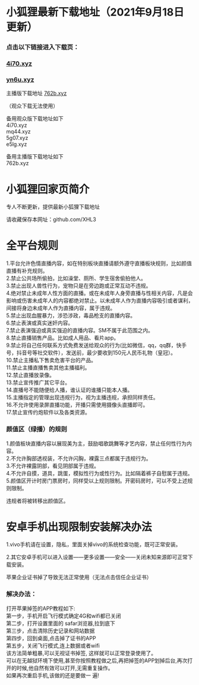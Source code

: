 # 小狐狸最新下载地址（2021年9月18日更新）

### 点击以下链接进入下载页：
### [4i70.xyz](http://4i70.xyz)<br> 
### [yn6u.xyz](http://yn6u.xyz)<br>

主播版下载地址 [762b.xyz](http://762b.xyz)

（观众下载无法使用）

备用观众版下载地址如下<br>
4i70.xyz<br>
mq44.xyz<br>
5g07.xyz<br>
e5lg.xyz<br>

备用主播版下载地址如下<br>
762b.xyz<br>

# 小狐狸回家页简介
专人不断更新，提供最新小狐狸下载地址<br>

请收藏保存本网址：github.com/XHL3<br>

# 全平台规则<br>
1.平台允许色情直播内容，如在特别板块直播请额外遵守直播板块规则，比如颜值直播有补充规则。<br>
2.禁止公共场所偷拍，比如澡堂、厕所、学生宿舍偷拍他人。<br>
3.禁止出现人兽性行为，宠物只是在旁边跑或正常互动不违规。<br>
4.绝对禁止未成年人性方面的直播。或在未成年人身旁直播与性相关内容，凡是会影响或伤害未成年人的内容都绝对禁止。以未成年人作为直播内容吸引或者谋利，间接将身边未成年人作为直播内容，属于违规。<br>
5.禁止出现血腥暴力，涉恐涉政，毒品枪支的直播内容。<br>
6.禁止表演或真实迷奸内容。<br>
7.禁止表演强迫或真实强迫的直播内容。SM不属于此范围之内。<br>
8.禁止直播销售产品。比如成人用品、看片app。<br>
9.禁止将自己任何联系方式免费发送给观众的行为(比如微信，qq，qq群，快手号，抖音号等社交软件），发送前，最少要收到150元人民币礼物（皇冠）。<br>
10.禁止主播私下售卖危害平台的产品。<br>
11.禁止主播直播售卖其他主播福利。<br>
12.禁止直播放录像。<br>
13.禁止宣传推广其它平台。<br>
14.直播号不能随便给人播，谁认证的谁播只能本人播。<br>
15.主播指定的管理出现违规行为，视为主播违规，承担同样责任。<br>
16.不允许使用录屏直播功能，开播只需使用摄像头直播即可。<br>
17.禁止宣传约炮软件以及各类资源。<br>

### 颜值区（绿播）的规则

1.颜值板块直播内容以展现美为主，鼓励唱歌跳舞等才艺内容，禁止任何性行为内容。<br>
2.不允许胸部透视装，不允许闪胸，裸露三点都属于违规行为。<br>
3.不允许裸露阴部，看见阴部属于违规。<br>
4.不允许自摸，道具，跳蛋，模拟性行为或性行为。比如隔着裤子自慰属于违规。<br>
5.颜值区开计时房门票房时，同样受以上规则限制。开密码房时，可以不受上述规则限制。<br>

违规者将被转移出颜值区。<br>
# 安卓手机出现限制安装解决办法
1.vivo手机请在设置，隐私，里面关掉vivo的系统检查功能，既可正常安装。<br>

2.其它安卓手机可以进入设置——更多设置——安全——关闭未知来源即可正常下载安装。<br>

苹果企业证书掉了导致无法正常使用（无法点击信任企业证书）<br>

### 解决办法：

打开苹果掉签的APP教程如下:<br>
第一步，手机开启飞行模式确定4G和wifi都已关闭<br>
第二步，打开设置里面的 safar浏览器,拉到底下<br>
第三步，点击清除历史记录和网站数据<br>
第四步，回到桌面,点击掉了证书的APP<br>
第五步，关闭飞行模式,连上数据或者wifi<br>
该方法简单粗暴,可以无视证书掉签, 这样就可以正常登录使用了。<br>
可以在无越狱环境下使用,甚至你按照教程做之后,再把掉签的APP划掉后台,再次打开的时候,他自然有效可以打开,无需重复操作。<br>
如果再次重启手机,该做的还是要做一 遍!<br>



